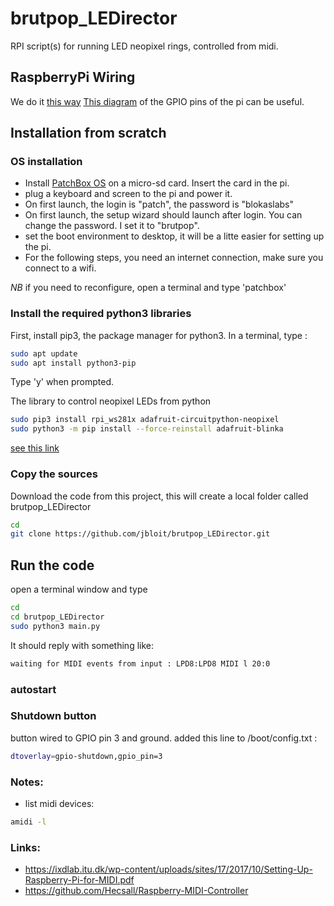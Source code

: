 # brutpop_LEDirector
RPI script(s) for running LED neopixel rings, controlled from midi.

## RaspberryPi Wiring

We do it [this way](https://learn.adafruit.com/neopixels-on-raspberry-pi/raspberry-pi-wiring#using-external-power-source-without-level-shifting-3005993-11)
[This diagram](https://www.raspberrypi.org/documentation/usage/gpio/) of the GPIO pins of the pi can be useful.

## Installation from scratch

### OS installation



- Install [PatchBox OS](https://blokas.io/patchbox-os/) on a micro-sd card. Insert the card in the pi.
- plug a keyboard and screen to the pi and power it.
- On first launch, the login is "patch", the password is "blokaslabs"
- On first launch, the setup wizard should launch after login. You can change the password. I set it to "brutpop".
- set the boot environment to desktop, it will be a litte easier for setting up the pi. 
- For the following steps, you need an internet connection, make sure you connect to a wifi.

*NB* if you need to reconfigure, open a terminal and type 'patchbox'

### Install the required python3 libraries

First, install pip3, the package manager for python3.
In a terminal, type :
```bash
sudo apt update
sudo apt install python3-pip
```
Type 'y' when prompted.

The library to control neopixel LEDs from python 
```bash
sudo pip3 install rpi_ws281x adafruit-circuitpython-neopixel
sudo python3 -m pip install --force-reinstall adafruit-blinka
```

[see this link](https://learn.adafruit.com/neopixels-on-raspberry-pi/python-usage)


### Copy the sources
Download the code from this project, this will create a local folder called brutpop_LEDirector

```bash
cd
git clone https://github.com/jbloit/brutpop_LEDirector.git
```

## Run the code

open a terminal window and type
```bash
cd 
cd brutpop_LEDirector
sudo python3 main.py
```
It should reply with something like:
```bash
waiting for MIDI events from input : LPD8:LPD8 MIDI l 20:0
``` 

### autostart


### Shutdown button

button wired to GPIO pin 3 and ground.
added this line to /boot/config.txt :

```bash
dtoverlay=gpio-shutdown,gpio_pin=3
```




### Notes:

- list midi devices:
```bash
amidi -l
```


### Links:

- https://ixdlab.itu.dk/wp-content/uploads/sites/17/2017/10/Setting-Up-Raspberry-Pi-for-MIDI.pdf
- https://github.com/Hecsall/Raspberry-MIDI-Controller

